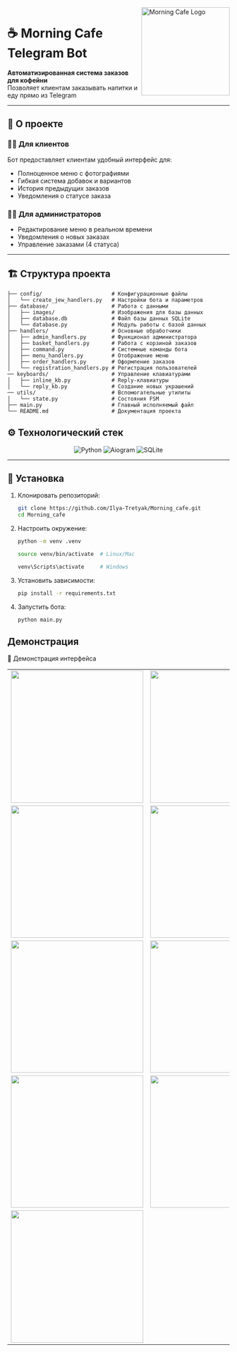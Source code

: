 <img src="database/images/start.png" alt="Morning Cafe Logo" width="200" align="right">

# ☕ Morning Cafe Telegram Bot

**Автоматизированная система заказов для кофейни**  
Позволяет клиентам заказывать напитки и еду прямо из Telegram

---

## 📌 О проекте
### 🧑‍💻 Для клиентов
  Бот предоставляет клиентам удобный интерфейс для:
  - Полноценное меню с фотографиями
  - Гибкая система добавок и вариантов
  - История предыдущих заказов
  - Уведомления о статусе заказа

### 👨‍💼 Для администраторов
- Редактирование меню в реальном времени
- Уведомления о новых заказах
- Управление заказами (4 статуса)

---

## 🏗 Структура проекта 
```text
├── config/                      # Конфигурационные файлы
│   └── create_jew_handlers.py   # Настройки бота и параметров
├── database/                    # Работа с данными
│   ├── images/                  # Изображения для базы данных
│   ├── database.db              # Файл базы данных SQLite
│   └── database.py              # Модуль работы с базой данных
├── handlers/                    # Основные обработчики
│   ├── admin_handlers.py        # Функционал администратора
│   ├── basket_handlers.py       # Работа с корзиной заказов
│   ├── command.py               # Системные команды бота
│   ├── menu_handlers.py         # Отображение меню
│   ├── order_handlers.py        # Оформление заказов
│   └── registration_handlers.py # Регистрация пользователей
── keyboards/                    # Управление клавиатурами
│   ├── inline_kb.py             # Reply-клавиатуры
│   └── reply_kb.py              # Создание новых украшений
── utils/                        # Вспомогательные утилиты
│   └── state.py                 # Состояния FSM
├── main.py                      # Главный исполняемый файл
└── README.md                    # Документация проекта
```

## ⚙️ Технологический стек

<p align="center">
  <img src="https://img.shields.io/badge/Python-3.10+-blue?logo=python" alt="Python">
  <img src="https://img.shields.io/badge/Aiogram-3.0-blue?logo=telegram" alt="Aiogram">
  <img src="https://img.shields.io/badge/SQLite-3-lightgrey?logo=sqlite" alt="SQLite">
</p>

---

## 🚀 Установка

1. Клонировать репозиторий:
   ```bash
   git clone https://github.com/Ilya-Tretyak/Morning_cafe.git
   cd Morning_cafe
   ``` 
2. Настроить окружение:
   ```bash
   python -m venv .venv
   ```
   ```bash
   source venv/bin/activate  # Linux/Mac
   ```
   ```bash
   venv\Scripts\activate     # Windows
   ```

3. Установить зависимости:
   ```bash
   pip install -r requirements.txt 
   ```
4. Запустить бота:
   ```bash
   python main.py 
   ```

## Демонстрация

📸 Демонстрация интерфейса
<div align="center">
  <table>
    <tr> 
      <td align="center"> <img src="img_for_github/1.PNG" width="300"></td> 
      <td align="center"> <img src="img_for_github/2.PNG" width="300"></td> 
    </tr> 
    <tr> 
      <td align="center"> <img src="img_for_github/3.PNG" width="300"></td>
      <td align="center"> <img src="img_for_github/4.PNG" width="300"></td>
    </tr>
    <tr> 
      <td align="center"> <img src="img_for_github/5.PNG" width="300"></td> 
      <td align="center"> <img src="img_for_github/6.PNG" width="300"></td> 
    </tr> 
    <tr> 
      <td align="center"> <img src="img_for_github/7.PNG" width="300"></td>
      <td align="center"> <img src="img_for_github/8.PNG" width="300"></td>
    </tr>
    <tr> 
      <td align="center"> <img src="img_for_github/9.PNG" width="300"></td> 
    </tr> 
  </table> 
</div>

